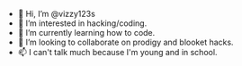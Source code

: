 - 👋 Hi, I’m @vizzy123s
- 👀 I’m interested in hacking/coding.
- 🌱 I’m currently learning how to code.
- 💞️ I’m looking to collaborate on prodigy and blooket hacks.
- 📫 I can't talk much because I'm young and in school.
<!---
vizzy123s/vizzy123s is a ✨ special ✨ repository because its `README.md` (this file) appears on your GitHub profile.
You can click the Preview link to take a look at your changes.
--->
